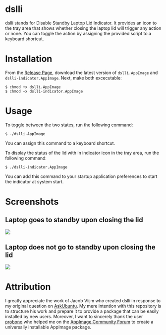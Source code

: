 # dslli
dslli stands for Disable Standby Laptop Lid Indicator. It provides an icon to the tray area that shows whether closing the laptop lid will trigger any action or none. You can toggle the action by assigning the provided script to a keyboard shortcut.

# Installation
From the [Release Page](https://github.com/orschiro/dslli/releases), download the latest version of `dslli.AppImage` and `dslli-indicator.AppImage`. Next, make both excecutable:

    $ chmod +x dslli.AppImage
    $ chmod +x dslli-indicator.AppImage

# Usage
To toggle between the two states, run the following command:

    $ ./dslli.AppImage

You can assign this command to a keyboard shortcut.

To display the status of the lid with in indicator icon in the tray area, run the following command:

    $ ./dslli-indicator.AppImage

You can add this command to your startup application preferences to start the indicator at system start.

# Screenshots

## Laptop goes to standby upon closing the lid
![](https://i.imgur.com/QjTzAXS.png)

## Laptop does not go to standby upon closing the lid
![](https://i.imgur.com/yyt6A0r.png)

# Attribution
I greatly appreciate the work of Jacob Vlijm who created dslli in response to my original question on [AskUbuntu](https://askubuntu.com/questions/815032/how-can-i-quickly-disable-standby-lid-off-in-ubuntu-unity-16-04). My mere intention with this repository is to structure his work and prepare it to provide a package that can be easily installed by new users. Moreover, I want to sincerely thank the user [probono](http://discourse.appimage.org/users/probono/summary) who helped me on the [AppImage Community Forum](http://discourse.appimage.org/t/hello-world-example/161/5) to create a universally installable AppImage package.
